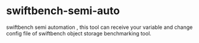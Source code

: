 # swiftbench-semi-auto
swiftbench semi automation , this tool can receive your variable and change config file of swiftbench object storage benchmarking tool.
